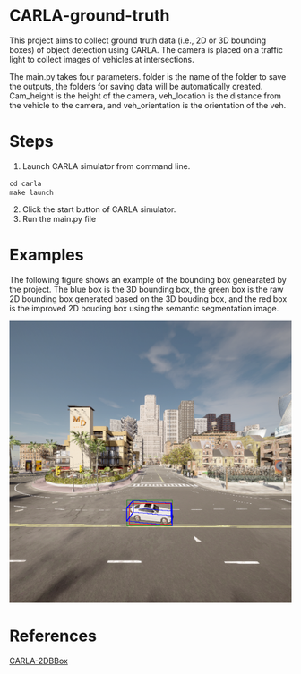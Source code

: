 # CARLA-ground-truth

This project aims to collect ground truth data (i.e., 2D or 3D bounding boxes) of object detection using CARLA. The camera is placed on a traffic light to collect images of vehicles at intersections. 

The main.py takes four parameters. folder is the name of the folder to save the outputs, the folders for saving data will be automatically created. Cam_height is the height of the camera, veh_location is the distance from the vehicle to the camera, and veh_orientation is the orientation of the veh. 


# Steps
1. Launch CARLA simulator from command line.
```
cd carla
make launch
```
2. Click the start button of CARLA simulator.
3. Run the main.py file

# Examples

The following figure shows an example of the bounding box genearated by the project. The blue box is the 3D bounding box, the green box is the raw 2D bounding box generated based on the 3D bouding box, and the red box is the improved 2D bouding box using the semantic segmentation image.

![](https://github.com/PeiLi-Sandman/CARLA-ground-truth/blob/main/imgs/yolo_6_11_10.png)


# References

[CARLA-2DBBox](https://github.com/MukhlasAdib/CARLA-2DBBox)
